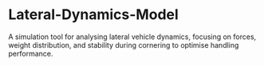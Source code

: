 # Lateral-Dynamics-Model
 A simulation tool for analysing lateral vehicle dynamics, focusing on forces, weight distribution, and stability during cornering to optimise handling performance.
